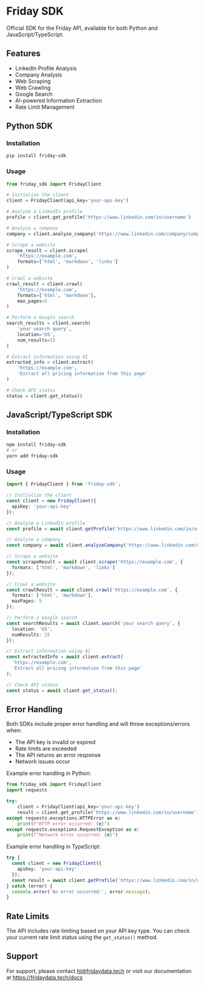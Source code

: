 # Friday SDK

Official SDK for the Friday API, available for both Python and JavaScript/TypeScript.

## Features

- LinkedIn Profile Analysis
- Company Analysis
- Web Scraping
- Web Crawling
- Google Search
- AI-powered Information Extraction
- Rate Limit Management

## Python SDK

### Installation

```bash
pip install friday-sdk
```

### Usage

```python
from friday_sdk import FridayClient

# Initialize the client
client = FridayClient(api_key='your-api-key')

# Analyze a LinkedIn profile
profile = client.get_profile('https://www.linkedin.com/in/username')

# Analyze a company
company = client.analyze_company('https://www.linkedin.com/company/companyname')

# Scrape a website
scrape_result = client.scrape(
    'https://example.com',
    formats=['html', 'markdown', 'links']
)

# Crawl a website
crawl_result = client.crawl(
    'https://example.com',
    formats=['html', 'markdown'],
    max_pages=5
)

# Perform a Google search
search_results = client.search(
    'your search query',
    location='US',
    num_results=15
)

# Extract information using AI
extracted_info = client.extract(
    'https://example.com',
    'Extract all pricing information from this page'
)

# Check API status
status = client.get_status()
```

## JavaScript/TypeScript SDK

### Installation

```bash
npm install friday-sdk
# or
yarn add friday-sdk
```

### Usage

```typescript
import { FridayClient } from 'friday-sdk';

// Initialize the client
const client = new FridayClient({
  apiKey: 'your-api-key'
});

// Analyze a LinkedIn profile
const profile = await client.getProfile('https://www.linkedin.com/in/username');

// Analyze a company
const company = await client.analyzeCompany('https://www.linkedin.com/company/companyname');

// Scrape a website
const scrapeResult = await client.scrape('https://example.com', {
  formats: ['html', 'markdown', 'links']
});

// Crawl a website
const crawlResult = await client.crawl('https://example.com', {
  formats: ['html', 'markdown'],
  maxPages: 5
});

// Perform a Google search
const searchResults = await client.search('your search query', {
  location: 'US',
  numResults: 15
});

// Extract information using AI
const extractedInfo = await client.extract(
  'https://example.com',
  'Extract all pricing information from this page'
);

// Check API status
const status = await client.get_status();
```

## Error Handling

Both SDKs include proper error handling and will throw exceptions/errors when:

- The API key is invalid or expired
- Rate limits are exceeded
- The API returns an error response
- Network issues occur

Example error handling in Python:

```python
from friday_sdk import FridayClient
import requests

try:
    client = FridayClient(api_key='your-api-key')
    result = client.get_profile('https://www.linkedin.com/in/username')
except requests.exceptions.HTTPError as e:
    print(f"HTTP error occurred: {e}")
except requests.exceptions.RequestException as e:
    print(f"Network error occurred: {e}")
```

Example error handling in TypeScript:

```typescript
try {
  const client = new FridayClient({
    apiKey: 'your-api-key'
  });
  const result = await client.getProfile('https://www.linkedin.com/in/username');
} catch (error) {
  console.error('An error occurred:', error.message);
}
```

## Rate Limits

The API includes rate limiting based on your API key type. You can check your current rate limit status using the `get_status()` method.

## Support

For support, please contact hi@fridaydata.tech or visit our documentation at https://fridaydata.tech/docs
